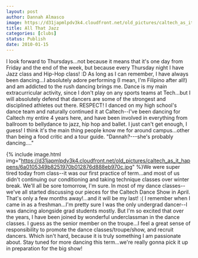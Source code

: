 ```yaml
---
layout: post
author: Dannah Almasco
image: https://d31japmlpdv3k4.cloudfront.net/old_pictures/caltech_as_it_happens/6a0105349b8251970b012876d88849970c.jpg
title: All That Jazz
categories: [clubs]
status: Publish
date: 2010-01-15
---
```


I look forward to Thursdays...not because it means that it's one day from Friday and the end of the week, but because every Thursday night I have Jazz class and Hip-Hop class! :D
As long as I can remember, I have always been dancing...I absolutely adore performing (I mean, I'm Filipino after all!) and am addicted to the rush dancing brings me. Dance is my main extracurricular activity, since I don't play on any sports teams at Tech...but I will absolutely defend that dancers are some of the strongest and disciplined athletes out there. RESPECT!
 I danced on my high school's dance team and naturally continued it at Caltech--I've been dancing for Caltech my entire 4 years here, and have been involved in everything from ballroom to bellydance to jazz, hip hop and ballet. I just can't get enough, I guess! I think it's the main thing people know me for around campus...other than being a food critic and a tour guide. "Dannah?---she's probably dancing...."


{% include image.html img="https://d31japmlpdv3k4.cloudfront.net/old_pictures/caltech_as_it_happens/6a0105349b8251970b012876d888eb970c.jpg" %}We were super tired today from class--it was our first practice of term...and most of us didn't continuing our conditioning and taking technique classes over winter break. We'll all be sore tomorrow, I'm sure. 
In most of my dance classes--we've all started discussing our pieces for the Caltech Dance Show in April. That's only a few months away!...and it will be my last! :( I remember when I came in as a freshman...I'm pretty sure I was the only undergrad dancer--I was dancing alongside grad students mostly. But I'm so excited that over the years, I have been joined by wonderful underclassman in the dance classes. I guess as the senior member on the troupe...I feel a great sense of responsibility to promote the dance classes/troupe/show, and recruit dancers. Which isn't hard, because it is truly something I am passionate about. 
Stay tuned for more dancing this term...we're really gonna pick it up in preparation for the big show!
